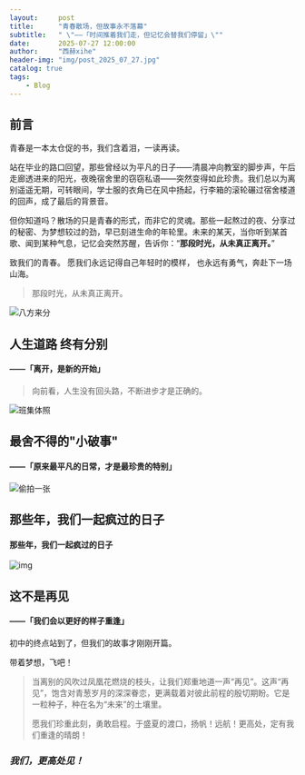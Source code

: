 ```yaml
---
layout:     post
title:      "青春散场，但故事永不落幕"
subtitle:   " \"——「时间推着我们走，但记忆会替我们停留」\""
date:       2025-07-27 12:00:00
author:     "西赫xihe"
header-img: "img/post_2025_07_27.jpg"
catalog: true
tags:
    - Blog
---
```


## 前言

青春是一本太仓促的书，我们含着泪，一读再读。

站在毕业的路口回望，那些曾经以为平凡的日子——清晨冲向教室的脚步声，午后走廊透进来的阳光，夜晚宿舍里的窃窃私语——突然变得如此珍贵。我们总以为离别遥遥无期，可转眼间，学士服的衣角已在风中扬起，行李箱的滚轮碾过宿舍楼道的回声，成了最后的背景音。

但你知道吗？散场的只是青春的形式，而非它的灵魂。那些一起熬过的夜、分享过的秘密、为梦想较过的劲，早已刻进生命的年轮里。未来的某天，当你听到某首歌、闻到某种气息，记忆会突然苏醒，告诉你：“**那段时光，从未真正离开。**”

致我们的青春。
愿我们永远记得自己年轻时的模样，
也永远有勇气，奔赴下一场山海。

> 那段时光，从未真正离开。



![八方来分](/img/in-post/in_post_ba_fang_lai_fen.jpg)



## 人生道路 终有分别

#### ——「离开，是新的开始」

> 向前看，人生没有回头路，不断进步才是正确的。

![班集体照](/img/in-post/dji_mimo_20250616_084214_0_1750047451236_photo.jpg)

## 最舍不得的"小破事"

#### ——「原来最平凡的日常，才是最珍贵的特别」

![偷拍一张](/img/in-post/dji_mimo_20250616_205138_0_1750084161973_photo.jpg)

## 那些年，我们一起疯过的日子

#### 那些年，我们一起疯过的日子

![img](/img/in-post/dji_mimo_20250613_201758_0_1749855450198_photo.jpg)

## 这不是再见

#### ——「我们会以更好的样子重逢」

初中的终点站到了，但我们的故事才刚刚开篇。

带着梦想，飞吧！

> 当离别的风吹‮凤过‬凰花燃烧的枝头，让我们‮重郑‬地道一声“再见”。这声“再见”，饱含对青葱岁月‮深的‬深眷恋，更满载着对‮此彼‬前程‮殷的‬切期盼。它是‮粒一‬种子，种‮名在‬为“未来”的土壤里。
>
> 愿我们珍‮此重‬刻，勇敢启程。于‮夏盛‬的渡口，扬帆！远航！更高处，定有我们重逢‮晴的‬朗！

### ***我们，更高处见！***

